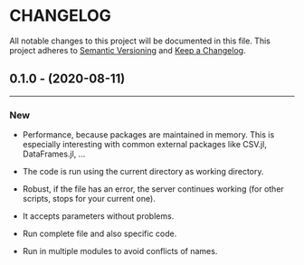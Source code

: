 # CHANGELOG

All notable changes to this project will be documented in this file.
This project adheres to [Semantic Versioning](http://semver.org/) and [Keep a Changelog](http://keepachangelog.com/).

## 0.1.0 - (2020-08-11)
---

### New

- Performance, because packages are maintained in memory. This is especially interesting with common external packages like CSV.jl, DataFrames.jl, ...

- The code is run using the current directory as working directory.

- Robust, if the file has an error, the server continues working (for other scripts, stops for your current one).

- It accepts parameters without problems.

- Run complete file and also specific code.

- Run in multiple modules to avoid conflicts of names.



